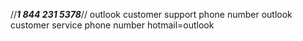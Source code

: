 //***1 844 231 5378***// outlook customer support phone number outlook customer service phone number hotmail=outlook